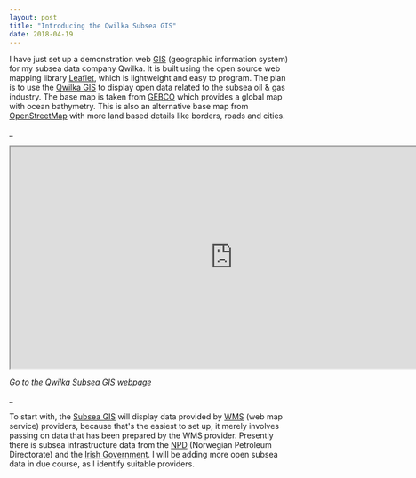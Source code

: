 ```yaml
---
layout: post
title: "Introducing the Qwilka Subsea GIS"
date: 2018-04-19
---
```


I have just set up a demonstration web [GIS](https://en.wikipedia.org/wiki/Geographic_information_system) (geographic information system) for my subsea data company Qwilka. It is built using the open source web mapping library [Leaflet](http://leafletjs.com/), which is lightweight and easy to program. The plan is to use the [Qwilka GIS](https://qwilka.github.io/GIS/) to display open data related to the subsea oil & gas industry. The base map is taken from [GEBCO](https://www.gebco.net/) which provides a global map with ocean bathymetry. This is also an alternative base map from [OpenStreetMap](https://www.openstreetmap.org/) with more land based details like borders, roads and cities. 

\_

 <iframe src="https://qwilka.github.io/GIS/" height="400" width="800" align="middle" frameborder="1"></iframe> 

 *Go to the [Qwilka Subsea GIS webpage](https://qwilka.github.io/GIS/)*

\_

To start with, the [Subsea GIS](https://qwilka.github.io/GIS/) will display data provided by [WMS](https://en.wikipedia.org/wiki/Web_Map_Service) (web map service) providers, because that's the easiest to set up, it merely involves passing on data that has been prepared by the WMS provider. Presently there is subsea infrastructure data from the [NPD](http://www.npd.no/en/About-us/Available-data/) (Norwegian Petroleum Directorate) and the [Irish Government](https://data.gov.ie/dataset/offshore-gas-pipeline). I will be adding more open subsea data in due course, as I identify suitable providers. 

